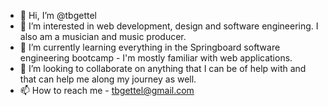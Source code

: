 - 👋 Hi, I’m @tbgettel
- 👀 I’m interested in web development, design and software engineering.  I also am a musician and music producer.
- 🌱 I’m currently learning everything in the Springboard software engineering bootcamp - I'm mostly familiar with web applications.
- 💞️ I’m looking to collaborate on anything that I can be of help with and that can help me along my journey as well.
- 📫 How to reach me - tbgettel@gmail.com 

<!---
tbgettel/tbgettel is a ✨ special ✨ repository because its `README.md` (this file) appears on your GitHub profile.
You can click the Preview link to take a look at your changes.
--->
